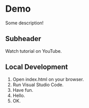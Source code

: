  # Demo
 
 Some description!

 ## Subheader

 Watch tutorial on YouTube.

## Local Development

1. Open index.html on your browser.
2. Run Visual Studio Code.
3. Have fun.
4. Hello.
5. OK.